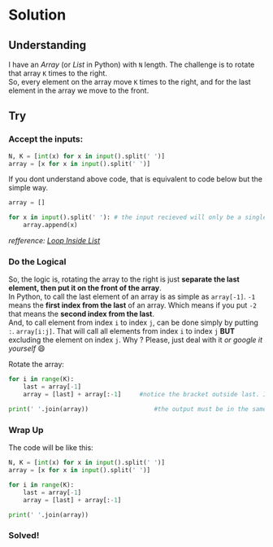# Solution

## Understanding
I have an *Array* (or *List* in Python) with `N` length. The challenge is to rotate that array `K` times to the right. \
So, every element on the array move `K` times to the right, and for the last element in the array we move to the front.

## Try

### Accept the inputs:
```python
N, K = [int(x) for x in input().split(' ')]
array = [x for x in input().split(' ')]
```

If you dont understand above code, that is equivalent to code below but the simple way.
```python
array = []

for x in input().split(' '): # the input recieved will only be a single string, so I must split that.
	array.append(x)
```
*refference: [Loop Inside List](https://stackoverflow.com/questions/11479392/what-does-a-for-loop-within-a-list-do-in-python)*

### Do the Logical
So, the logic is, rotating the array to the right is just **separate the last element, then put it on the front of the array**.\
In Python, to call the last element of an array is as simple as `array[-1]`. `-1` means the **first index from the last** of an array. Which means if you put `-2` that means the **second index from the last**.\
And, to call element from index `i` to index `j`, can be done simply by putting `:`.   `array[i:j]`. That will call all elements from index `i` to index `j` **BUT** excluding the element on index `j`. Why ? Please, just deal with it *or google it yourself* :smile:

Rotate the array:
```python
for i in range(K):
	last = array[-1]
	array = [last] + array[:-1]		#notice the bracket outside last. If you add between two arrays, it will make it a joined single array.

print(' '.join(array))					#the output must be in the same format as the sample output.
```

### Wrap Up
The code will be like this:
```python
N, K = [int(x) for x in input().split(' ')]
array = [x for x in input().split(' ')]

for i in range(K):
	last = array[-1]
	array = [last] + array[:-1]

print(' '.join(array))
```

### Solved!